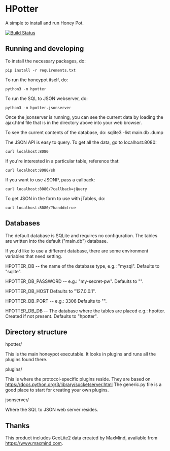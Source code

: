 
# HPotter
A simple to install and run Honey Pot.

[![Build Status](https://travis-ci.org/drsjb80/HPotter.svg?branch=master)](https://travis-ci.org/drsjb80/HPotter)

## Running and developing

To install the necessary packages, do:

    pip install -r requirements.txt

To run the honeypot itself, do:

    python3 -m hpotter

To run the SQL to JSON webserver, do:

    python3 -m hpotter.jsonserver

Once the jsonserver is running, you can see the current data by loading the
ajax.html file that is in the directory above into your web browser.

To see the current contents of the database, do:
    sqlite3 -list main.db .dump

The JSON API is easy to query. To get all the data, go to localhost:8080:

    curl localhost:8080

If you're interested in a particular table, reference that:

    curl localhost:8080/sh

If you want to use JSONP, pass a callback:

    curl localhost:8080/?callback=jQuery

To get JSON in the form to use with jTables, do:

    curl localhost:8080/?handd=true

## Databases
The default database is SQLite and requires no configuration. The tables
are written into the default ("main.db") database.

If you'd like to use a different database, there are some environment
variables that need setting.

HPOTTER\_DB -- the name of the database type, e.g.: "mysql".
    Defaults to "sqlite".

HPOTTER\_DB\_PASSWORD -- e.g.: "my-secret-pw".
    Defaults to "".

HPOTTER\_DB\_HOST
    Defaults to "127.0.0.1".

HPOTTER\_DB\_PORT -- e.g.: 3306
    Defaults to "".

HPOTTER\_DB\_DB -- The database where the tables are placed e.g.: hpotter.
Created if not present.  Defaults to "hpotter".

## Directory structure
hpotter/

This is the main honeypot executable. It looks in plugins and runs all the
plugins found there.

plugins/

This is where the protocol-specific plugins reside. They are based on
https://docs.python.org/3/library/socketserver.html  The generic.py file is
a good place to start for creating your own plugins.

jsonserver/

Where the SQL to JSON web server resides.    

## Thanks
This product includes GeoLite2 data created by MaxMind, available from
<a href="https://www.maxmind.com">https://www.maxmind.com</a>.
